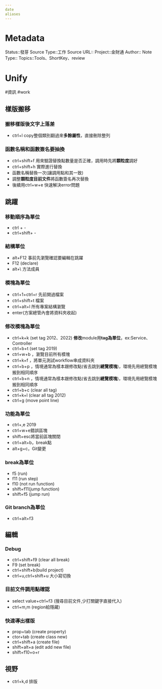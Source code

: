 ```yaml
---
date
aliases
---
```

# Metadata
Status::發芽
Source Type::工作
Source URL::
Project::金財通
Author::
Note Type::
Topics::Tools、ShortKey、review

# Unify


#資訊 #work 


## 樣版搬移
### 搬移樣版後文字上落差
- ctrl+l copy整個類別翻過來**多餘屬性**，直接刪除整列

### 函數名稱和函數簽名要抽換
- ctrl+shift+f 用來驗證替換點數量是否正確，調用時先將**顆粒度**調好
- ctrl+shift+h 實際進行替換
- 函數名稱替換一次(讓調用點和其一致)
- 調整**顆粒度目前文件**將函數簽名再次替換
- 後續用ctrl+w+e 快速解決error問題


## 跳躍
### 移動順序為單位
- ctrl + - 
- ctrl+shift+ - 
### 結構單位
- alt+F12 事前先瀏覽確認要編輯在跳躍
- F12 (declare)
- alt+\ 方法成員
### 模塊為單位
- ctrl+1+ctrl+r 先前開過檔案
- ctrl+shift+t 檔案
- ctrl+alt+l 所有專案結構瀏覽
- enter(方案總管內會將資料夾收起)
### 修改模塊為單位
- ctrl+k+k (set tag 2012、2022) **修改**module用**tag為單位**，ex:Service、Controller
- ctrl+b+t (set tag 2019)
- ctrl+w+b ，瀏覽目前所有模塊
- ctrl+k+f ，將單元測試workflow串成資料夾
- ctrl+b+p ，情境通常為樣本跟修改點(省去跳到**總覽模塊**)，環境先用總覽模塊搬到相同順序
- ctrl+b+n ，情境通常為樣本跟修改點(省去跳到**總覽模塊**)，環境先用總覽模塊搬到相同順序
- ctrl+b+c (clear all tag)
- ctrl+k+l (clear all tag 2012)
- ctrl+g (move point line)
### 功能為單位
- ctrl+\,e 2019
- ctrl+w+e錯誤區塊
- shift+esc將當前區塊關閉
- ctrl+alt+b，break點
- alt+g+c，Git變更
### break為單位
- f5 (run)
- f11 (run step)
- f10 (not run function)
- shift+f11(jump function)
- shift+f5 (jump run)
### Git branch為單位
- ctrl+alt+f3 

## 編輯
### Debug
- ctrl+shift+f9 (clear all break)
- F9 (set break)
- ctrl+shift+b(build project) 
- ctrl+u,ctrl+shift+u 大小寫切換
### 目前文件調用點確認
- select value+ctrl+f3 (搜尋目前文件,少打關鍵字直接代入) 
- ctrl+m,m (region給隱藏)

### 快速導出樣版
  - prop+tab (create property)
  - ctor+tab (create class new)
  - ctrl+shift+a (create file)
  - shift+alt+a (edit add new file)
  - shift+f10+o+r

## 視野
- ctrl+k,d 排版